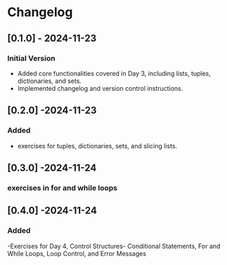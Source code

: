 # Changelog
## [0.1.0] - 2024-11-23
### Initial Version
- Added core functionalities covered in Day 3, including lists, tuples, dictionaries, and sets.
- Implemented changelog and version control instructions.

## [0.2.0] -2024-11-23
### Added
- exercises for tuples, dictionaries, sets, and slicing lists.

## [0.3.0] -2024-11-24
### exercises in for and while loops

## [0.4.0] -2024-11-24
### Added
-Exercises for Day 4, Control Structures- Conditional Statements, For and While Loops,
Loop Control, and Error Messages